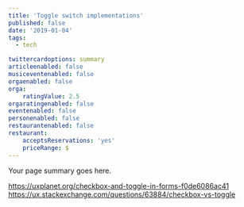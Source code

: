 ```yaml
---
title: 'Toggle switch implementations'
published: false
date: '2019-01-04'
tags:
  - tech

twittercardoptions: summary
articleenabled: false
musiceventenabled: false
orgaenabled: false
orga:
    ratingValue: 2.5
orgaratingenabled: false
eventenabled: false
personenabled: false
restaurantenabled: false
restaurant:
    acceptsReservations: 'yes'
    priceRange: $
---
```


Your page summary goes here.

https://uxplanet.org/checkbox-and-toggle-in-forms-f0de6086ac41
https://ux.stackexchange.com/questions/63884/checkbox-vs-toggle
